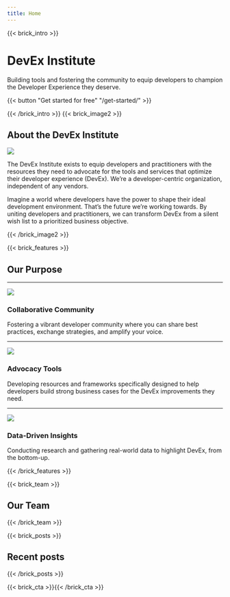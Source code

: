 ```yaml
---
title: Home
---
```

{{< brick_intro >}}

# DevEx Institute

Building tools and fostering the community to equip developers to champion the Developer Experience they deserve.

{{< button "Get started for free" "/get-started/" >}}

{{< /brick_intro >}}
{{< brick_image2 >}}

## About the DevEx Institute

![](/images/illustrations/developer-analysis2.jpg)

The DevEx Institute exists to equip developers and practitioners with the resources they need to advocate for the tools and services that optimize their developer experience (DevEx). We’re a developer-centric organization, independent of any vendors.  

Imagine a world where developers have the power to shape their ideal development environment. That’s the future we’re working towards. By uniting developers and practitioners, we can transform DevEx from a silent wish list to a prioritized business objective.

{{< /brick_image2 >}}

{{< brick_features >}}
## Our Purpose

---

![](/images/icons/comments.svg)
### Collaborative Community

Fostering a vibrant developer community where you can share best practices, exchange strategies, and amplify your voice.

---

![](/images/icons/microphone.svg)
### Advocacy Tools

Developing resources and frameworks specifically designed to help developers build strong business cases for the DevEx improvements they need.

---

![](/images/icons/bar-chart.svg)
### Data-Driven Insights

Conducting research and gathering real-world data to highlight DevEx, from the bottom-up.

{{< /brick_features >}}

{{< brick_team >}}

## Our Team

{{< /brick_team >}}

{{< brick_posts >}}

## Recent posts

{{< /brick_posts >}}

{{< brick_cta >}}{{< /brick_cta >}}